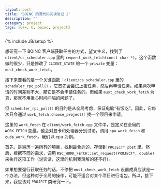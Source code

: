 ```yaml
---
layout: post
title: "BOINC 的源代码阅读笔记 2"
description: ""
category: project 
tags: [C++, C, boinc, project]
---
```

{% include JB/setup %}

想研究一下 BOINC 客户端获取任务的方式，望文生义，找到了 `client/cs_scheduler.cpp` 里的 `request_work_fetch(const char *)`。这个函数做的很少，只是修改了 `CLIENT_STATE` 的一个 `private` 变量： `must_check_work_fetch`。

接下来要看的是一个关键函数：`client/cs_scheduler.cpp` 里的 `scheduler_rpc_poll()` 。它首先会尝试上报任务，然后再申请任务。如果两次申请的时间差别不大，那它是不会申请任务的。但如果 `must_check_work_fetch` 为真，那就不用担心时间间隔的问题了。

但 `scheduler_rpc_poll()` 的目的是从全局考虑，保证电脑“有饭吃”。因此，它每次只会通过 `work_fetch.choose_project()` 找一个项目来申请。

这里的 `work_fetch` 在 `client/work_fetch.cpp` 文件中，是定义在全局的 `WORK_FETCH` 变量。他会对显卡和处理器分别讨论，调用 `cpu_work_fetch` 和 `cuda_work_fetch`。我们以 cpu 为例。

首先，是遍历一遍所有的项目，找到最合适的，存储到 `PROJECT* pbst` 里。然后，根据不同的需求，调用 `RSC_WORK_FETCH::set_request(PROJECT*, double)` 来执行这项工作（说实话，这里的机制我理解的还不好）。

如果想要强行获取任务的话，不停把 `must_check_work_fetch` 设置成真应该是一个办法。但这种对于全局的操作，可能不适合对某个项目进行屯包。所以，接下来，我应该对 `PROJECT` 类研究一下。
